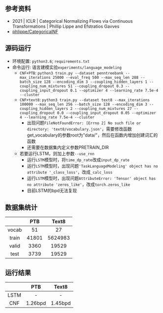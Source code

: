 ## 参考资料
- 2021 | ICLR | Categorical Normalizing Flows via Continuous Transformations | Phillip Lippe and Efstratios Gavves
- [phlippe/CategoricalNF](https://github.com/phlippe/CategoricalNF)

## 源码运行
- 环境配置: `python3.6`; `requirements.txt`
- 命令运行: 语言建模实验`experiments/language_modeling`
	- `CNF+PTB`: `python3 train.py --dataset penntreebank --max_iterations 25000 --eval_freq 500 --max_seq_len 288 --batch_size 128 --encoding_dim 3 --coupling_hidden_layers 1 --coupling_num_mixtures 51 --coupling_dropout 0.3 --coupling_input_dropout 0.1 --optimizer 4 --learning_rate 7.5e-4 --cluster`
	- `CNF+text8`: `python3 train.py --dataset text8 --max_iterations 100000 --max_seq_len 256 --batch_size 128 --encoding_dim 3 --coupling_hidden_layers 2 --coupling_num_mixtures 27 --coupling_dropout 0.0 --coupling_input_dropout 0.05 --optimizer 4 --learning_rate 7.5e-4 --cluster`
		- 出现问题`FileNotFoundError: [Errno 2] No such file or directory: 'text8/vocabulary.json'`，需要修改函数get_vocabulary的参数root为"data/"，然后在函数内增加创建词汇的函数
		- 还需要在数据集内定义参数PRETRAIN_DIR
	- 若要运行LSTM，则加上参数`--use_rnn`
		- 运行`LSTM`模型时，将`time_dp_rate`改成`input_dp_rate`
		- 运行`LSTM`模型时，出现问题`'TaskLanguageModeling' object has no attribute '_class_loss'`，改成`_calc_loss`
		- 运行`LSTM`模型时，出现问题`AttributeError: 'Tensor' object has no attribute 'zeros_like'`，改成`torch.zeros_like`
		- 目前LSTM的bpd无法复现

## 数据集统计
|  | PTB | Text8 |
| :----: | :----: | :----: |
| vocab | 51 | 27 | 
| train | 41801 | 5624983 | 
| valid | 3360 | 19529 | 
| test | 3739 | 19529 | 

## 运行结果
|  | PTB | Text8 |
| :----: | :----: | :----: |
| LSTM | - | - | 
| CNF | 1.26bpd | 1.45bpd |  
